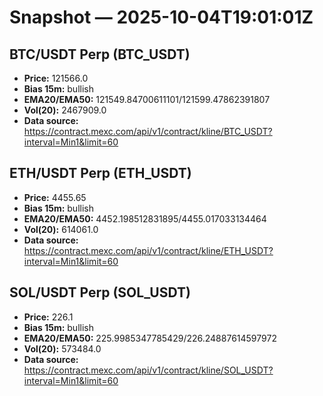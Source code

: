 # Snapshot — 2025-10-04T19:01:01Z

## BTC/USDT Perp (BTC_USDT)
- **Price:** 121566.0
- **Bias 15m:** bullish
- **EMA20/EMA50:** 121549.84700611101/121599.47862391807
- **Vol(20):** 2467909.0
- **Data source:** https://contract.mexc.com/api/v1/contract/kline/BTC_USDT?interval=Min1&limit=60

## ETH/USDT Perp (ETH_USDT)
- **Price:** 4455.65
- **Bias 15m:** bullish
- **EMA20/EMA50:** 4452.198512831895/4455.017033134464
- **Vol(20):** 614061.0
- **Data source:** https://contract.mexc.com/api/v1/contract/kline/ETH_USDT?interval=Min1&limit=60

## SOL/USDT Perp (SOL_USDT)
- **Price:** 226.1
- **Bias 15m:** bullish
- **EMA20/EMA50:** 225.9985347785429/226.24887614597972
- **Vol(20):** 573484.0
- **Data source:** https://contract.mexc.com/api/v1/contract/kline/SOL_USDT?interval=Min1&limit=60
